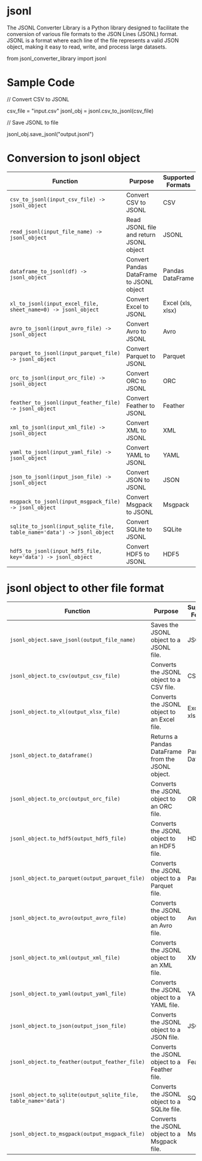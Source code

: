 # jsonl

The JSONL Converter Library is a Python library designed to facilitate the conversion of various file formats to the JSON Lines (JSONL) format. JSONL is a format where each line of the file represents a valid JSON object, making it easy to read, write, and process large datasets.

from jsonl_converter_library import jsonl

# Sample Code
// Convert CSV to JSONL

csv_file = "input.csv"
jsonl_obj = jsonl.csv_to_jsonl(csv_file)

// Save JSONL to file

jsonl_obj.save_jsonl("output.jsonl")



# Conversion to jsonl object

| Function                                         | Purpose                                              | Supported Formats        |
| ------------------------------------------------ | ---------------------------------------------------- | ------------------------ |
| `csv_to_jsonl(input_csv_file) -> jsonl_object`    | Convert CSV to JSONL                                 | CSV                      |
| `read_jsonl(input_file_name) -> jsonl_object`     | Read JSONL file and return JSONL object              | JSONL                    |
| `dataframe_to_jsonl(df) -> jsonl_object`          | Convert Pandas DataFrame to JSONL object             | Pandas DataFrame         |
| `xl_to_jsonl(input_excel_file, sheet_name=0) -> jsonl_object` | Convert Excel to JSONL                | Excel (xls, xlsx)        |
| `avro_to_jsonl(input_avro_file) -> jsonl_object`  | Convert Avro to JSONL                                | Avro                     |
| `parquet_to_jsonl(input_parquet_file) -> jsonl_object` | Convert Parquet to JSONL                       | Parquet                  |
| `orc_to_jsonl(input_orc_file) -> jsonl_object`    | Convert ORC to JSONL                                 | ORC                      |
| `feather_to_jsonl(input_feather_file) -> jsonl_object` | Convert Feather to JSONL                       | Feather                  |
| `xml_to_jsonl(input_xml_file) -> jsonl_object`    | Convert XML to JSONL                                 | XML                      |
| `yaml_to_jsonl(input_yaml_file) -> jsonl_object`  | Convert YAML to JSONL                                | YAML                     |
| `json_to_jsonl(input_json_file) -> jsonl_object`  | Convert JSON to JSONL                                | JSON                     |
| `msgpack_to_jsonl(input_msgpack_file) -> jsonl_object` | Convert Msgpack to JSONL               | Msgpack                  |
| `sqlite_to_jsonl(input_sqlite_file, table_name='data') -> jsonl_object` | Convert SQLite to JSONL        | SQLite                   |
| `hdf5_to_jsonl(input_hdf5_file, key='data') -> jsonl_object` | Convert HDF5 to JSONL                          | HDF5                     |



# jsonl object to other file format

| Function                                                  | Purpose                                               | Supported Formats          |
| --------------------------------------------------------- | ----------------------------------------------------- | -------------------------- |
| `jsonl_object.save_jsonl(output_file_name)`                | Saves the JSONL object to a JSONL file.              | JSONL                      |
| `jsonl_object.to_csv(output_csv_file)`                     | Converts the JSONL object to a CSV file.             | CSV                        |
| `jsonl_object.to_xl(output_xlsx_file)`                     | Converts the JSONL object to an Excel file.          | Excel (xls, xlsx)          |
| `jsonl_object.to_dataframe()`                               | Returns a Pandas DataFrame from the JSONL object.    | Pandas DataFrame           |
| `jsonl_object.to_orc(output_orc_file)`                     | Converts the JSONL object to an ORC file.            | ORC                        |
| `jsonl_object.to_hdf5(output_hdf5_file)`                   | Converts the JSONL object to an HDF5 file.           | HDF5                       |
| `jsonl_object.to_parquet(output_parquet_file)`             | Converts the JSONL object to a Parquet file.         | Parquet                    |
| `jsonl_object.to_avro(output_avro_file)`                   | Converts the JSONL object to an Avro file.           | Avro                       |
| `jsonl_object.to_xml(output_xml_file)`                     | Converts the JSONL object to an XML file.            | XML                        |
| `jsonl_object.to_yaml(output_yaml_file)`                   | Converts the JSONL object to a YAML file.           | YAML                       |
| `jsonl_object.to_json(output_json_file)`                   | Converts the JSONL object to a JSON file.           | JSON                       |
| `jsonl_object.to_feather(output_feather_file)`             | Converts the JSONL object to a Feather file.        | Feather                    |
| `jsonl_object.to_sqlite(output_sqlite_file, table_name='data')` | Converts the JSONL object to a SQLite file.   | SQLite                     |
| `jsonl_object.to_msgpack(output_msgpack_file)`             | Converts the JSONL object to a Msgpack file.         | Msgpack                    |



